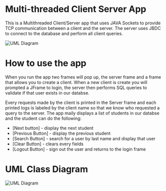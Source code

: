 # Multi-threaded Client Server App

This is a Multithreaded Client/Server app that uses JAVA Sockets to provide TCP communication between a client and the server. The server uses JBDC to connect to the database and perform all client queries.

![UML Diagram](https://github.com/Esedicol/JAVA-Sockets/blob/master/frames.png)

# How to use the app

When you run the app two frames will pop up, the server frame and a frame that allows you to create a client. When a new client is create you will prompted a JFrame to login, the server then performs SQL queries to validate if that user exists in our databse.


Every requests made by the client is printed in the Server frame and each printed logs is labeled by the client name so that we know who requested a query to the server. The app maily displays a list of students in our databse and the student can do the following:
- [Next button] - display the next student 
- [Previous Button] - display the previous student
- [Search Button] - search for a user by last name and display that user
- [Clear Button] - clears every fields
- [Logout Button] - sign out the user and returns to the login frame

# UML Class Diagram

![UML Diagram](https://github.com/Esedicol/JAVA-Sockets/blob/master/UML.png)
